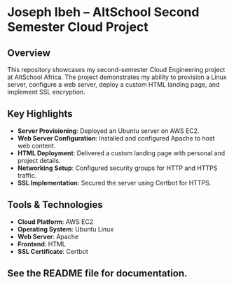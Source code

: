 # Joseph Ibeh – AltSchool Second Semester Cloud Project  

## Overview  
This repository showcases my second-semester Cloud Engineering project at AltSchool Africa. The project demonstrates my ability to provision a Linux server, configure a web server, deploy a custom HTML landing page, and implement SSL encryption.  

## Key Highlights  
- **Server Provisioning**: Deployed an Ubuntu server on AWS EC2.  
- **Web Server Configuration**: Installed and configured Apache to host web content.  
- **HTML Deployment**: Delivered a custom landing page with personal and project details.  
- **Networking Setup**: Configured security groups for HTTP and HTTPS traffic.  
- **SSL Implementation**: Secured the server using Certbot for HTTPS.  
 

## Tools & Technologies  
- **Cloud Platform**: AWS EC2  
- **Operating System**: Ubuntu Linux  
- **Web Server**: Apache  
- **Frontend**: HTML  
- **SSL Certificate**: Certbot  


## See the README file for documentation.
